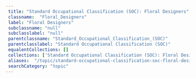 ```yaml
--- 
 title: "Standard Occupational Classification (SOC): Floral Designers" 
 classname:  "Floral_Designers" 
 label: "Floral Designers" 
 subclassname: "null" 
 subclasslabel: "null" 
 parentclassname: "Standard_Occupational_Classification_(SOC)" 
 parentclasslabel: "Standard Occupational Classification (SOC)" 
 equalentCollections: [] 
 collections: ['Standard Occupational Classification (SOC): Floral Designers']
 aliases:  "/topic/standard-occupational-classification-soc-floral-designers"  
 searchCategory: "topic" 
---
```

